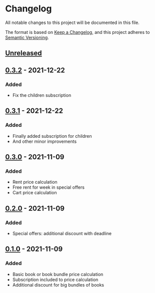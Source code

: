 # Changelog

All notable changes to this project will be documented in this file.

The format is based on [Keep a Changelog](https://keepachangelog.com/en/1.0.0/),
and this project adheres to [Semantic Versioning](https://semver.org/spec/v2.0.0.html).

## [Unreleased]

## [0.3.2] - 2021-12-22
### Added
- Fix the children subscription

## [0.3.1] - 2021-12-22
### Added
- Finally added subscription for children
- And other minor improvements

## [0.3.0] - 2021-11-09
### Added
- Rent price calculation
- Free rent for week in special offers
- Cart price calculation

## [0.2.0] - 2021-11-09
### Added
- Special offers: additional discount with deadline

## [0.1.0] - 2021-11-09
### Added
- Basic book or book bundle price calculation
- Subscription included to price calculation
- Additional discount for big bundles of books

[Unreleased]: https://github.com/kkarnauk/se-project-fall-2021/compare/v0.3.0...HEAD
[0.3.2]: https://github.com/kkarnauk/se-project-fall-2021/compare/v0.3.1...v0.3.2
[0.3.1]: https://github.com/kkarnauk/se-project-fall-2021/compare/v0.3.0...v0.3.1
[0.3.0]: https://github.com/kkarnauk/se-project-fall-2021/compare/v0.2.0...v0.3.0
[0.2.0]: https://github.com/kkarnauk/se-project-fall-2021/compare/v0.1.0...v0.2.0
[0.1.0]: https://github.com/kkarnauk/se-project-fall-2021/releases/tag/v0.1.0
